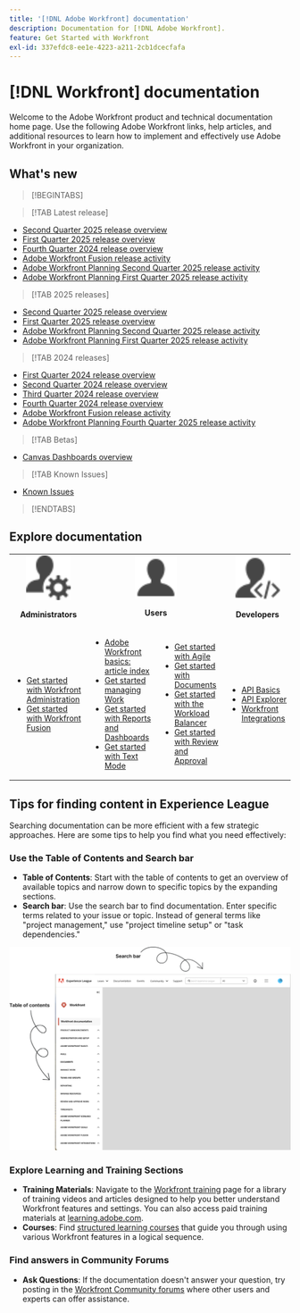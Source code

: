 ```yaml
---
title: '[!DNL Adobe Workfront] documentation'
description: Documentation for [!DNL Adobe Workfront].
feature: Get Started with Workfront
exl-id: 337efdc8-ee1e-4223-a211-2cb1dcecfafa
---
```

# [!DNL Workfront] documentation

Welcome to the Adobe Workfront product and technical documentation home page. Use the following Adobe Workfront links, help articles, and additional resources to learn how to implement and effectively use Adobe Workfront in your organization.

## What's new

>[!BEGINTABS]

>[!TAB Latest release]

* [Second Quarter 2025 release overview](/help/quicksilver/product-announcements/product-releases/25-q2-release-activity/25-q2-release-overview.md)
* [First Quarter 2025 release overview](/help/quicksilver/product-announcements/product-releases/25-q1-release-activity/25-q1-release-overview.md)
* [Fourth Quarter 2024 release overview](/help/quicksilver/product-announcements/product-releases/24-q4-release-activity/24-q4-release-overview.md)
* [Adobe Workfront Fusion release activity](https://experienceleague.adobe.com/en/docs/workfront-fusion/using/fusion-release-activity/fusion-release-activity)
* [Adobe Workfront Planning Second Quarter 2025 release activity](/help/quicksilver/product-announcements/product-releases/planning-release-activity/planning-release-activity-25-q2.md)
* [Adobe Workfront Planning First Quarter 2025 release activity](/help/quicksilver/product-announcements/product-releases/planning-release-activity/planning-release-activity-25-q1.md)

>[!TAB 2025 releases]

* [Second Quarter 2025 release overview](/help/quicksilver/product-announcements/product-releases/25-q2-release-activity/25-q2-release-overview.md)
* [First Quarter 2025 release overview](/help/quicksilver/product-announcements/product-releases/25-q1-release-activity/25-q1-release-overview.md)
* [Adobe Workfront Planning Second Quarter 2025 release activity](/help/quicksilver/product-announcements/product-releases/planning-release-activity/planning-release-activity-25-q2.md)
* [Adobe Workfront Planning First Quarter 2025 release activity](/help/quicksilver/product-announcements/product-releases/planning-release-activity/planning-release-activity-25-q1.md)


>[!TAB 2024 releases]

* [First Quarter 2024 release overview](/help/quicksilver/product-announcements/product-releases/24-q1-release-activity/24-q1-release-overview.md)
* [Second Quarter 2024 release overview](/help/quicksilver/product-announcements/product-releases/24-q2-release-activity/24-q2-release-overview.md)
* [Third Quarter 2024 release overview](/help/quicksilver/product-announcements/product-releases/24-q3-release-activity/24-q3-release-overview.md)
* [Fourth Quarter 2024 release overview](/help/quicksilver/product-announcements/product-releases/24-q4-release-activity/24-q4-release-overview.md)
* [Adobe Workfront Fusion release activity](https://experienceleague.adobe.com/en/docs/workfront-fusion/using/fusion-release-activity/fusion-release-activity)
* [Adobe Workfront Planning Fourth Quarter 2025 release activity](/help/quicksilver/product-announcements/product-releases/planning-release-activity/planning-release-activity-24-q4.md)

>[!TAB Betas]

* [Canvas Dashboards overview](/help/quicksilver/reports-and-dashboards/dashboards/creating-and-managing-dashboards/canvas-dashboards-overview.md)

>[!TAB Known Issues]

* [Known Issues](https://experienceleague.adobe.com/en/docs/workfront-known-issues/issues/overview)


>[!ENDTABS]


## Explore documentation

<table>
 
  <tr>
    <td style="text-align: center;"><img src="assets/admin.svg" style="width: 80px; height: 80px;"><p><b>Administrators</b></p></td>
    <td colspan="2" style="text-align: center;"><img src="assets/user.svg" style="width: 75px; height: 75px;"><p><b>Users</b></p></td>
    <td style="text-align: center;"><img src="assets/developer.svg" style="width: 80px; height: 80px;"><p><b>Developers</b></p></td>
  </tr>
  <tr>
    <td>
    <ul>
    <li><a href="/help/quicksilver/administration-and-setup/get-started-wf-administration/get-started-with-wf-administration.md">Get started with Workfront Administration</a></li>
    <li><a href="https://experienceleague.adobe.com/en/docs/workfront-fusion/using/get-started-with-fusion/get-started-fusion-toc">Get started with Workfront Fusion</li>
    </ul>
 </td>
    <td>
        <ul>
        <li><a href="/help/quicksilver/workfront-basics/workfront-basics.md">Adobe Workfront basics: article index</a></li>
        <li><a href="/help/quicksilver/manage-work/manage-work.md">Get started managing Work</a></li>
        <li><a href="/help/quicksilver/reports-and-dashboards/reports-and-dashboards-overview.md">Get started with Reports and Dashboards</a></li>
        <li><a href="/help/quicksilver/reports-and-dashboards/reports/text-mode/text-mode-resources.md">Get started with Text Mode</a></li>
        </ul>
    </td>
    <td><ul>
        <li><a href="/help/quicksilver/agile/agile-overview.md">Get started with Agile</a></li>
        <li><a href="/help/quicksilver/documents/documents-overview.md">Get started with Documents</a></li>
        <li><a href="/help/quicksilver/resource-mgmt/workload-balancer/workload-balancer.md">Get started with the Workload Balancer</a></li>
        <li><a href="/help/quicksilver/resource-mgmt/workload-balancer/overview-workload-balancer.md">Get started with Review and Approval</a></li>
        </ul></td>
    <td><ul>
        <li><a href="/help/quicksilver/wf-api/general/api-basics.md">API Basics</a></li>
        <li><a href="https://developer.adobe.com/workfront/api-explorer/">API Explorer</a></li>
        <li><a href="/help/quicksilver/workfront-integrations-and-apps/workfront-integrations.md">Workfront Integrations</a></li>
        </ul></td>
  </tr>
</table>

## Tips for finding content in Experience League

Searching documentation can be more efficient with a few strategic approaches. Here are some tips to help you find what you need effectively:

### Use the Table of Contents and Search bar 

* **Table of Contents**: Start with the table of contents to get an overview of available topics and narrow down to specific topics by the expanding sections.
* **Search bar**: Use the search bar to find documentation. Enter specific terms related to your issue or topic. Instead of general terms like "project management," use "project timeline setup" or "task dependencies."

![](assets/exl-site-nav.png)

### Explore Learning and Training Sections

* **Training Materials**: Navigate to the [Workfront training](https://experienceleague.adobe.com/en/browse/workfront) page for a library of training videos and articles designed to help you better understand Workfront features and settings. You can also access paid training materials at [learning.adobe.com](https://learning.adobe.com/).
* **Courses**: Find [structured learning courses](https://experienceleague.adobe.com/home?Solution=Workfront#courses) that guide you through using various Workfront features in a logical sequence.

### Find answers in Community Forums

* **Ask Questions**: If the documentation doesn't answer your question, try posting in the [Workfront Community forums](https://experienceleaguecommunities.adobe.com/t5/workfront/ct-p/workfront?profile.language=en) where other users and experts can offer assistance.